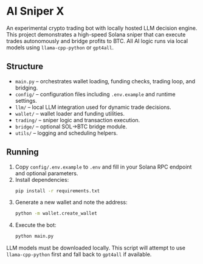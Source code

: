 # AI Sniper X

An experimental crypto trading bot with locally hosted LLM decision engine. This project demonstrates a high-speed Solana sniper that can execute trades autonomously and bridge profits to BTC. All AI logic runs via local models using `llama-cpp-python` or `gpt4all`.

## Structure

- `main.py` – orchestrates wallet loading, funding checks, trading loop, and bridging.
- `config/` – configuration files including `.env.example` and runtime settings.
- `llm/` – local LLM integration used for dynamic trade decisions.
- `wallet/` – wallet loader and funding utilities.
- `trading/` – sniper logic and transaction execution.
- `bridge/` – optional SOL→BTC bridge module.
- `utils/` – logging and scheduling helpers.

## Running

1. Copy `config/.env.example` to `.env` and fill in your Solana RPC endpoint and optional parameters.
2. Install dependencies:
   ```sh
   pip install -r requirements.txt
   ```
3. Generate a new wallet and note the address:
   ```sh
   python -m wallet.create_wallet
   ```
4. Execute the bot:
   ```sh
   python main.py
   ```

LLM models must be downloaded locally. This script will attempt to use `llama-cpp-python` first and fall back to `gpt4all` if available.
